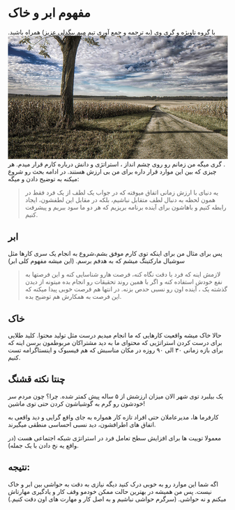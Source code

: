 # مفهوم ابر و خاک

با گروه تاویژه و گری وی (به ترجمه و جمع آوری تیم [میم بیگدلی عزیز](https://mimbigdeli.ir/downloads/garyvee-original-films/)) همراه باشید.
![Benjamin Bannekat](sky-dirt.jpg).
گری میگه من زمانم رو روی چشم انداز ، استراتژی و دانش درباره کارم قرار میدم. هر چیزی که بین این موارد قرار داره برای من بی ارزش هستند. در ادامه بحث رو شروع میکنه به توضیح دادن و میگه:

> یه دنیای با ارزش زمانی اتفاق میوفته که در جواب یک لطف از یک فرد فقط در همون لحظه به دنبال لطف متقابل نباشیم، بلکه در مقابل این لطفشون، ایجاد رابطه کنیم و باهاشون برای آینده برنامه بریزیم که هر دو ما سود ببریم و پیشرفت کنیم.

## ابر

پس برای مثال من برای اینکه توی کارم موفق بشم،شروع به انجام یک سری کارها مثل سوشیال مارکتینگ میشم که به هدفم برسم. (این میشه مفهوم کلی ابر)

> لازمش اینه که فرد با دقت نگاه کنه، فرصت هارو شناسایی کنه و این فرصتها به نفع خودش استفاده کنه و اگر با همین روند تحقیقات رو انجام بده میتونه از دیدن گذشته یک ، آینده اون رو نسبی حدص بزنه. در انتها هم فرصت خوبی پیدا میکنه که این فرصت به همکارش هم توضیح بده.

## خاک

حالا خاک میشه واقعیت کارهایی که ما انجام میدیم درست مثل تولید محتوا. کلید طلایی برای درست کردن استراتژیی که محتوای ما به دید مشتراکان مربوطمون برسن اینه که برای بازه زمانی ۳۰ الی ۹۰ روزه در مکان مناسبش که هم فیسبوک و اینستاگرامه تست کنیم.

## چنتا نکته قشنگ

یک بیلبرد توی شهر الان میزان ارزشش از ۵ ساله پیش کمتر شده. چرا؟ چون مردم سر خودشون رو گرم به گوشیاشون کردن حتی توی ماشین!

کارفرما ها، مدیرعاملان حتی افراد تازه کار همواره به جای واقع گرایی و دید واقعی به اتفاق های اطرافشون، دید نسبی احساسی منطقی میگیرند.

معمولا توییت ها برای افزایش سطح تعامل فرد در استراتژی شبکه اجتماعی هست (در واقع یه نخ دادن با یک جمله).

## نتیجه:

اگه شما این موارد رو به خوبی درک کنید دیگه نیازی به دقت به حواشی بین ابر و خاک نیست. پس من همیشه در بهترین حالت ممکن خودمو وقف کار و یادگیری مهارتاش میکنم و نه حواشی. (سرگرم حواشی نباشیم و به اصل کار و مهارت های اون دقت کنیم.)
